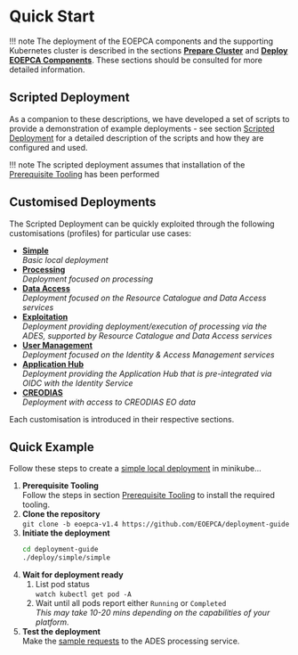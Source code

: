 # Quick Start

!!! note
    The deployment of the EOEPCA components and the supporting Kubernetes cluster is described in the sections [**Prepare Cluster**](../cluster/prerequisite-tooling.md) and [**Deploy EOEPCA Components**](../eoepca/persistence.md). These sections should be consulted for more detailed information.

## Scripted Deployment

As a companion to these descriptions, we have developed a set of scripts to provide a demonstration of example deployments - see section [Scripted Deployment](scripted-deployment.md) for a detailed description of the scripts and how they are configured and used.

!!! note
    The scripted deployment assumes that installation of the [Prerequisite Tooling](../cluster/prerequisite-tooling.md) has been performed

## Customised Deployments

The Scripted Deployment can be quickly exploited through the following customisations (profiles) for particular use cases:

* **[Simple](simple-deployment.md)**<br>
  _Basic local deployment_
* **[Processing](processing-deployment.md)**<br>
  _Deployment focused on processing_
* **[Data Access](data-access-deployment.md)**<br>
  _Deployment focused on the Resource Catalogue and Data Access services_
* **[Exploitation](exploitation-deployment.md)**<br>
  _Deployment providing deployment/execution of processing via the ADES, supported by Resource Catalogue and Data Access services_
* **[User Management](userman-deployment.md)**<br>
  _Deployment focused on the Identity & Access Management services_
* **[Application Hub](application-hub-deployment.md)**<br>
  _Deployment providing the Application Hub that is pre-integrated via OIDC with the Identity Service_
* **[CREODIAS](creodias-deployment.md)**<br>
  _Deployment with access to CREODIAS EO data_

Each customisation is introduced in their respective sections.

## Quick Example

Follow these steps to create a [simple local deployment](simple-deployment.md) in minikube...

1. **Prerequisite Tooling**<br>
   Follow the steps in section [Prerequisite Tooling](../cluster/prerequisite-tooling.md) to install the required tooling.
2. **Clone the repository**<br>
   `git clone -b eoepca-v1.4 https://github.com/EOEPCA/deployment-guide`
3. **Initiate the deployment**<br>
   ```bash
   cd deployment-guide
   ./deploy/simple/simple
   ```
4. **Wait for deployment ready**<br>
     1. List pod status<br>
        `watch kubectl get pod -A`<br>
     1. Wait until all pods report either `Running` or `Completed`<br>
        _This may take 10-20 mins depending on the capabilities of your platform._
5. **Test the deployment**<br>
   Make the [sample requests](./processing-deployment.md#example-requests-snuggs-application) to the ADES processing service.
